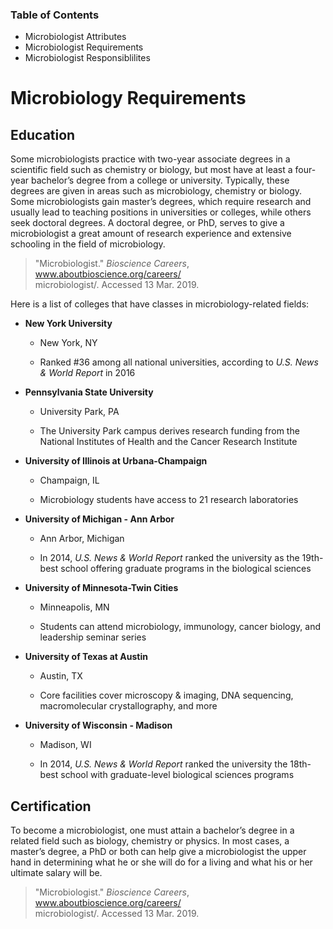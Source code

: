 ### Table of Contents
- Microbiologist Attributes
- Microbiologist Requirements
- Microbiologist Responsiblilites
# Microbiology Requirements
## Education
Some microbiologists practice with two-year associate degrees in a scientific field such as chemistry or biology, but most have at least a four-year bachelor’s degree from a college or university. Typically, these degrees are given in areas such as microbiology, chemistry or biology. Some microbiologists gain master’s degrees, which require research and usually lead to teaching positions in universities or colleges, while others seek doctoral degrees. A doctoral degree, or PhD, serves to give a microbiologist a great amount of research experience and extensive schooling in the field of microbiology.
> "Microbiologist." _Bioscience Careers_, www.aboutbioscience.org/careers/  
microbiologist/. Accessed 13 Mar. 2019.

Here is a list of colleges that have classes in microbiology-related fields:

- **New York University**

	 - New York, NY

	 - Ranked #36 among all national universities, according to _U.S. News & World Report_ in 2016

 - **Pennsylvania State University**

	 - University Park, PA

	 - The University Park campus derives research funding from the National Institutes of Health and the Cancer Research Institute

 - **University of Illinois at Urbana-Champaign**

	 - Champaign, IL

	 - Microbiology students have access to 21 research laboratories

 - **University of Michigan - Ann Arbor**

	 - Ann Arbor, Michigan

	 - In 2014, _U.S. News & World Report_ ranked the university as the 19th-best school offering graduate programs in the biological sciences

 - **University of Minnesota-Twin Cities**

	 - Minneapolis, MN

	 - Students can attend microbiology, immunology, cancer biology, and leadership seminar series

 - **University of Texas at Austin**

	 - Austin, TX

	 - Core facilities cover microscopy & imaging, DNA sequencing, macromolecular crystallography, and more

 - **University of Wisconsin - Madison**

	 - Madison, WI

	 - In 2014, _U.S. News & World Report_ ranked the university the 18th-best school with graduate-level biological sciences programs
## Certification
To become a microbiologist, one must attain a bachelor’s degree in a related field such as biology, chemistry or physics. In most cases, a master’s degree, a PhD or both can help give a microbiologist the upper hand in determining what he or she will do for a living and what his or her ultimate salary will be.
>"Microbiologist." _Bioscience Careers_, www.aboutbioscience.org/careers/  
microbiologist/. Accessed 13 Mar. 2019.
<!--stackedit_data:
eyJoaXN0b3J5IjpbLTczNTcyNzc5OCwxMTEwMTIyNzUwLDE3OD
kxODE2OTksMjExNzQ1MTk5XX0=
-->